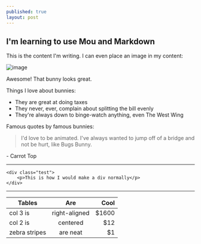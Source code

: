 ```yaml
---
published: true
layout: post
---
```

## I'm learning to use Mou and Markdown

This is the content I'm writing. I can even place an image in my content:

![image](https://pbs.twimg.com/profile_images/447374371917922304/P4BzupWu.jpeg)

Awesome! That bunny looks great.

Things I love about bunnies:

- They are great at doing taxes
- They never, ever, complain about splitting the bill evenly
- They're always down to binge-watch anything, even The West Wing

Famous quotes by famous bunnies:

> I'd love to be animated. I've always wanted to jump off of a bridge and not be hurt, like Bugs Bunny.

\- Carrot Top 

---

	<div class="test">
		<p>This is how I would make a div normally</p>
	</div>
	
---	
	
| Tables        | Are           | Cool  |
| ------------- |:-------------:| -----:|
| col 3 is      | right-aligned | $1600 |
| col 2 is      | centered      |   $12 |
| zebra stripes | are neat      |    $1 |
